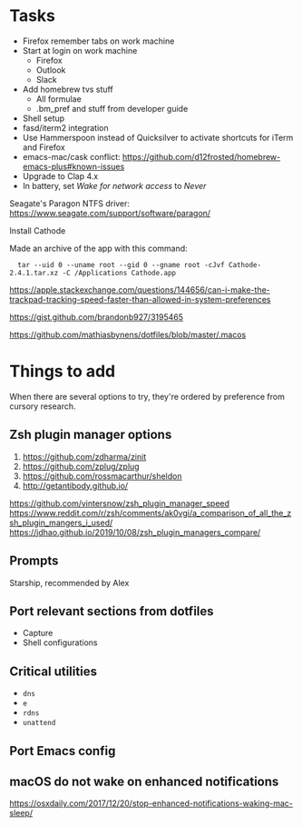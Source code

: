 # Tasks

- Firefox remember tabs on work machine
- Start at login on work machine
  - Firefox
  - Outlook
  - Slack
- Add homebrew tvs stuff
  - All formulae
  - .bm_pref and stuff from developer guide
- Shell setup
- fasd/iterm2 integration
- Use Hammerspoon instead of Quicksilver to activate shortcuts for iTerm and Firefox
- emacs-mac/cask conflict: https://github.com/d12frosted/homebrew-emacs-plus#known-issues
- Upgrade to Clap 4.x
- In battery, set *Wake for network access* to *Never*

Seagate's Paragon NTFS driver: https://www.seagate.com/support/software/paragon/

Install Cathode

Made an archive of the app with this command:

      tar --uid 0 --uname root --gid 0 --gname root -cJvf Cathode-2.4.1.tar.xz -C /Applications Cathode.app

https://apple.stackexchange.com/questions/144656/can-i-make-the-trackpad-tracking-speed-faster-than-allowed-in-system-preferences

https://gist.github.com/brandonb927/3195465

https://github.com/mathiasbynens/dotfiles/blob/master/.macos

# Things to add

When there are several options to try, they're ordered by preference from cursory research.

## Zsh plugin manager options

1. https://github.com/zdharma/zinit
1. https://github.com/zplug/zplug
1. https://github.com/rossmacarthur/sheldon
1. http://getantibody.github.io/

https://github.com/vintersnow/zsh_plugin_manager_speed
https://www.reddit.com/r/zsh/comments/ak0vgi/a_comparison_of_all_the_zsh_plugin_mangers_i_used/
https://jdhao.github.io/2019/10/08/zsh_plugin_managers_compare/

## Prompts

Starship, recommended by Alex

## Port relevant sections from dotfiles

- Capture
- Shell configurations

## Critical utilities

- `dns`
- `e`
- `rdns`
- `unattend`

## Port Emacs config

## macOS do not wake on enhanced notifications

https://osxdaily.com/2017/12/20/stop-enhanced-notifications-waking-mac-sleep/
